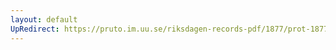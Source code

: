 ```yaml
---
layout: default
UpRedirect: https://pruto.im.uu.se/riksdagen-records-pdf/1877/prot-1877--ak--048/prot-1877--ak--048_048.pdf
---
```

